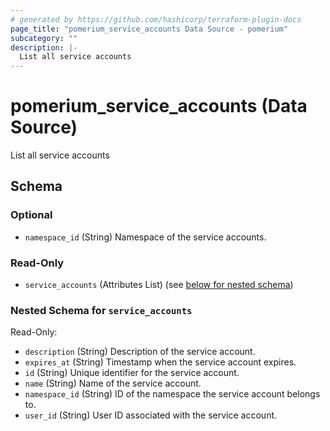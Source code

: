 ```yaml
---
# generated by https://github.com/hashicorp/terraform-plugin-docs
page_title: "pomerium_service_accounts Data Source - pomerium"
subcategory: ""
description: |-
  List all service accounts
---
```


# pomerium_service_accounts (Data Source)

List all service accounts



<!-- schema generated by tfplugindocs -->
## Schema

### Optional

- `namespace_id` (String) Namespace of the service accounts.

### Read-Only

- `service_accounts` (Attributes List) (see [below for nested schema](#nestedatt--service_accounts))

<a id="nestedatt--service_accounts"></a>
### Nested Schema for `service_accounts`

Read-Only:

- `description` (String) Description of the service account.
- `expires_at` (String) Timestamp when the service account expires.
- `id` (String) Unique identifier for the service account.
- `name` (String) Name of the service account.
- `namespace_id` (String) ID of the namespace the service account belongs to.
- `user_id` (String) User ID associated with the service account.
